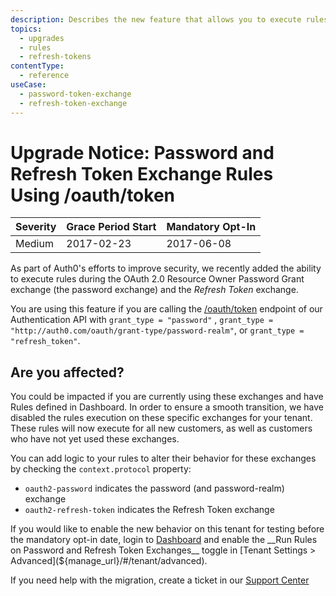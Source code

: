 ```yaml
---
description: Describes the new feature that allows you to execute rules during the OAuth 2.0 Resource Owner Password Grant (ROPG) exchange and the Refresh Token exchange.
topics:
  - upgrades
  - rules
  - refresh-tokens
contentType:
  - reference
useCase:
  - password-token-exchange
  - refresh-token-exchange
---
```

# Upgrade Notice: Password and Refresh Token Exchange Rules Using /oauth/token

| Severity | Grace Period Start | Mandatory Opt-In|
| --- | --- | --- |
| Medium | 2017-02-23 |  2017-06-08 |

As part of Auth0's efforts to improve security, we recently added the ability to execute rules during the OAuth 2.0 Resource Owner Password Grant exchange (the password exchange) and the <dfn data-key="refresh-token">Refresh Token</dfn> exchange.

You are using this feature if you are calling the [/oauth/token](/api/authentication#authorization-code) endpoint of our Authentication API with `grant_type = "password"` , `grant_type = "http://auth0.com/oauth/grant-type/password-realm"`, or `grant_type = "refresh_token"`.

## Are you affected?

You could be impacted if you are currently using these exchanges and have Rules defined in Dashboard. In order to ensure a smooth transition, we have disabled the rules execution on these specific exchanges for your tenant. These rules will now execute for all new customers, as well as customers who have not yet used these exchanges.

You can add logic to your rules to alter their behavior for these exchanges by checking the `context.protocol` property:
- `oauth2-password` indicates the password (and password-realm) exchange
- `oauth2-refresh-token` indicates the Refresh Token exchange

If you would like to enable the new behavior on this tenant for testing before the mandatory opt-in date, login to [Dashboard](${manage_url}) and enable the __Run Rules on Password and Refresh Token Exchanges__ toggle in [Tenant Settings > Advanced](${manage_url}/#/tenant/advanced).

If you need help with the migration, create a ticket in our [Support Center](${env.DOMAIN_URL_SUPPORT})
